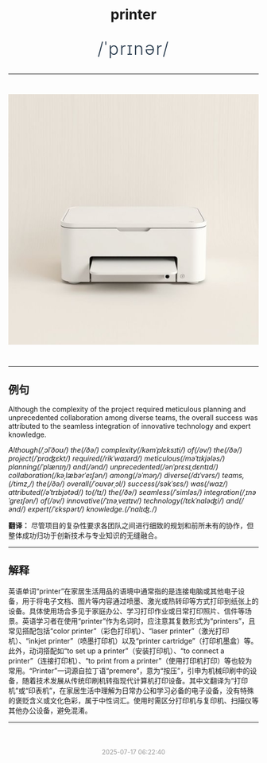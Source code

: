 <div align="center">

# printer

<div style="margin: 30px 0;">
<h1 style="font-size: 2.5em; font-weight: 300; letter-spacing: 2px; margin: 0; color: #2c3e50;">
/ˈprɪnər/
</h1>
</div>

</div>

---

<div align="center" style="margin: 40px 0;">

![printer](images/printer.png)

</div>

---

## 例句

Although the complexity of the project required meticulous planning and unprecedented collaboration among diverse teams, the overall success was attributed to the seamless integration of innovative technology and expert knowledge.

*Although(/ˌɔlˈðoʊ/) the(/ðə/) complexity(/kəmˈplɛksɪti/) of(/əv/) the(/ðə/) project(/ˈprɑʤɛkt/) required(/rikˈwaɪərd/) meticulous(/məˈtɪkjələs/) planning(/ˈplænɪŋ/) and(/ənd/) unprecedented(/ənˈprɛsɪˌdɛntɪd/) collaboration(/kəˌlæbərˈeɪʃən/) among(/əˈməŋ/) diverse(/dɪˈvərs/) teams,(/timz,/) the(/ðə/) overall(/ˈoʊvərˌɔl/) success(/səkˈsɛs/) was(/wɑz/) attributed(/əˈtrɪbjətəd/) to(/tɪ/) the(/ðə/) seamless(/ˈsimləs/) integration(/ˌɪnəˈgreɪʃən/) of(/əv/) innovative(/ˈɪnəˌveɪtɪv/) technology(/tɛkˈnɑləʤi/) and(/ənd/) expert(/ˈɛkspərt/) knowledge.(/ˈnɑlɪʤ./)*

**翻译：** 尽管项目的复杂性要求各团队之间进行细致的规划和前所未有的协作，但整体成功归功于创新技术与专业知识的无缝融合。

---

## 解释

英语单词“printer”在家居生活用品的语境中通常指的是连接电脑或其他电子设备，用于将电子文档、图片等内容通过喷墨、激光或热转印等方式打印到纸张上的设备。具体使用场合多见于家庭办公、学习打印作业或日常打印照片、信件等场景。英语学习者在使用“printer”作为名词时，应注意其复数形式为“printers”，且常见搭配包括“color printer”（彩色打印机）、“laser printer”（激光打印机）、“inkjet printer”（喷墨打印机）以及“printer cartridge”（打印机墨盒）等。此外，动词搭配如“to set up a printer”（安装打印机）、“to connect a printer”（连接打印机）、“to print from a printer”（使用打印机打印）等也较为常用。“Printer”一词源自拉丁语“premere”，意为“按压”，引申为机械印刷中的设备，随着技术发展从传统印刷机转指现代计算机打印设备。其中文翻译为“打印机”或“印表机”，在家居生活中理解为日常办公和学习必备的电子设备，没有特殊的褒贬含义或文化色彩，属于中性词汇。使用时需区分打印机与复印机、扫描仪等其他办公设备，避免混淆。


---

<div align="center" style="margin-top: 50px;">
<small style="color: #999; font-size: 0.9em;">2025-07-17 06:22:40</small>
</div>
